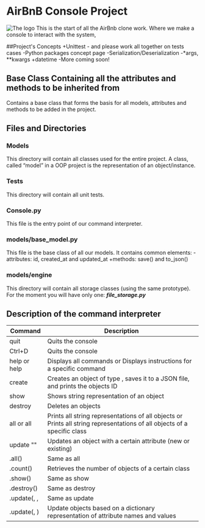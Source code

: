 # AirBnB Console Project
![The logo](https://upload.wikimedia.org/wikipedia/commons/6/69/Airbnb_Logo_B%C3%A9lo.svg)
 This is the start of all the AirBnb clone work. Where we make a console to interact with the system,

##Project's Concepts
+Unittest - and please work all together on tests cases
-Python packages concept page
-Serialization/Deserialization
-*args, **kwargs
+datetime
-More coming soon!

## Base Class Containing all the attributes and methods to be inherited from
 Contains a base class that forms the basis for all models, attributes and methods to be added in the
 project.

## Files and Directories
### Models
 This directory will contain all classes used for the entire project. A class, called “model” in a OOP project is the representation of an object/instance.

### Tests
 This directory will contain all unit tests.

### Console.py
 This file is the entry point of our command interpreter.

### models/base_model.py
 This file is the base class of all our models. 
 It contains common elements: -attributes: id, created_at and updated_at
                              +methods: save() and to_json()

### models/engine
 This directory will contain all storage classes (using the same prototype). For the moment you will have only one: ***file_storage.py***

## Description of the command interpreter
| Command   | Description |
| ----------| ------------|
| quit	 | Quits the console|
|Ctrl+D	|Quits the console|
|help or help <command>	|Displays all commands or Displays instructions for a specific command|
| create <class>	| Creates an object of type , saves it to a JSON file, and prints the objects ID|
| show <class> <ID>	| Shows string representation of an object|
| destroy <class> <ID>	| Deletes an objects
| all or all <class>	| Prints all string representations of all objects or Prints all string representations of all objects of a specific class|
|update <class> <id> <attribute name> "<attribute value>"	|Updates an object with a certain attribute (new or existing)|
|<class>.all()	|Same as all <class>|
|<class>.count()	|Retrieves the number of objects of a certain class|
|<class>.show(<ID>)	|Same as show <class> <ID>|
|<class>.destroy(<ID>)	|Same as destroy <class> <ID>|
|<class>.update(<ID>, <attribute name>, <attribute value>	|Same as update <class> <ID> <attribute name> <attribute value>|
|<class>.update(<ID>, <dictionary representation>)	|Update objects based on a dictionary representation of attribute names and values|
